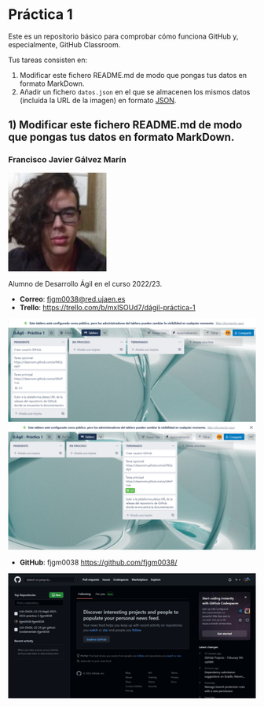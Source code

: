 # Práctica 1
Este es un repositorio básico para comprobar cómo funciona GitHub y, especialmente, GitHub Classroom.

Tus tareas consisten en:
1) Modificar este fichero README.md de modo que pongas tus datos en formato MarkDown.
2) Añadir un fichero <code>datos.json</code> en el que se almacenen los mismos datos (incluída la URL de la imagen) en formato [JSON](https://es.wikipedia.org/wiki/JSON).

## 1) Modificar este fichero README.md de modo que pongas tus datos en formato MarkDown.

### Francisco Javier Gálvez Marín
<img src='/fjgm0038.jpg' width='200px'>

Alumno de Desarrollo Ágil en el curso 2022/23.
* **Correo**: fjgm0038@red.ujaen.es
* **Trello**: https://trello.com/b/mxlSOUd7/dágil-práctica-1
<img src='/pr1_trello.jpg'>
<img src='/pr1_trello_final.jpg'>

* **GitHub**: fjgm0038 https://github.com/fjgm0038/

<img src='/pr1_gitHub.jpg'>

